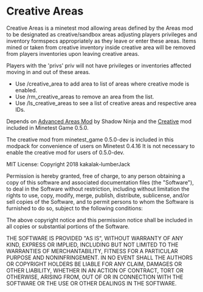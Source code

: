# Creative Areas 

Creative Areas is a minetest mod allowing areas defined by the Areas mod to be designated as creative/sandbox areas adjusting players privileges and inventory formspecs appropriately as they leave or enter these areas. Items mined or taken from creative inventory inside creative area will be removed from players inventories upon leaving creative areas.

Players with the 'privs' priv will not have privileges or inventories affected moving in and out of these areas.

* Use /creative_area <area ID number> to add area to list of areas where creative mode is enabled. 
* Use /rm_creative_areas <area ID number> to remove an area from the list.
* Use /ls_creative_areas to see a list of creative areas and respective area IDs.

Depends on [Advanced Areas Mod](https://github.com/ShadowNinja/areas) by Shadow Ninja and the [Creative](https://github.com/minetest/minetest_game/tree/master/mods/creative) mod included in Minetest Game 0.5.0.

The creative mod from minetest_game 0.5.0-dev is included in this modpack for convenience of users on Minetest 0.4.16 
It is not necessary to enable the creative mod for users of 0.5.0-dev.

MIT License:
Copyright 2018 kakalak-lumberJack

Permission is hereby granted, free of charge, to any person obtaining a copy of this software and associated documentation files (the "Software"), to deal in the Software without restriction, including without limitation the rights to use, copy, modify, merge, publish, distribute, sublicense, and/or sell copies of the Software, and to permit persons to whom the Software is furnished to do so, subject to the following conditions:

The above copyright notice and this permission notice shall be included in all copies or substantial portions of the Software.

THE SOFTWARE IS PROVIDED "AS IS", WITHOUT WARRANTY OF ANY KIND, EXPRESS OR IMPLIED, INCLUDING BUT NOT LIMITED TO THE WARRANTIES OF MERCHANTABILITY, FITNESS FOR A PARTICULAR PURPOSE AND NONINFRINGEMENT. IN NO EVENT SHALL THE AUTHORS OR COPYRIGHT HOLDERS BE LIABLE FOR ANY CLAIM, DAMAGES OR OTHER LIABILITY, WHETHER IN AN ACTION OF CONTRACT, TORT OR OTHERWISE, ARISING FROM, OUT OF OR IN CONNECTION WITH THE SOFTWARE OR THE USE OR OTHER DEALINGS IN THE SOFTWARE.
